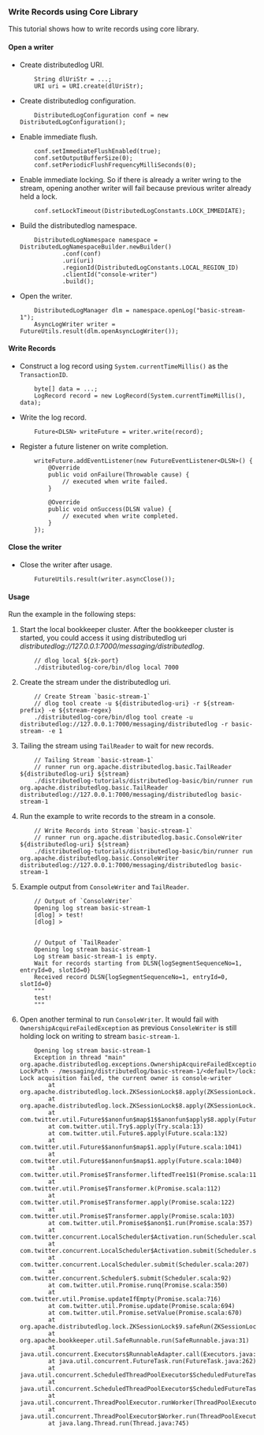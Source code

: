 ### Write Records using Core Library

This tutorial shows how to write records using core library.

#### Open a writer

-   Create distributedlog URI.
    ```
        String dlUriStr = ...;
        URI uri = URI.create(dlUriStr);
    ```

-   Create distributedlog configuration.
    ```
        DistributedLogConfiguration conf = new DistributedLogConfiguration();
    ```

-   Enable immediate flush.
    ```
        conf.setImmediateFlushEnabled(true);
        conf.setOutputBufferSize(0);
        conf.setPeriodicFlushFrequencyMilliSeconds(0);
    ```

-   Enable immediate locking. So if there is already a writer wring to the stream,
    opening another writer will fail because previous writer already held a lock.
    ```
        conf.setLockTimeout(DistributedLogConstants.LOCK_IMMEDIATE);
    ```

-   Build the distributedlog namespace.
    ```
        DistributedLogNamespace namespace = DistributedLogNamespaceBuilder.newBuilder()
                .conf(conf)
                .uri(uri)
                .regionId(DistributedLogConstants.LOCAL_REGION_ID)
                .clientId("console-writer")
                .build(); 
    ```

-   Open the writer.
    ```
        DistributedLogManager dlm = namespace.openLog("basic-stream-1");
        AsyncLogWriter writer = FutureUtils.result(dlm.openAsyncLogWriter());
    ```

#### Write Records

-   Construct a log record using `System.currentTimeMillis()` as the `TransactionID`.
    ```
        byte[] data = ...;
        LogRecord record = new LogRecord(System.currentTimeMillis(), data); 
    ```

-   Write the log record.
    ```
        Future<DLSN> writeFuture = writer.write(record);
    ```

-   Register a future listener on write completion.
    ```
        writeFuture.addEventListener(new FutureEventListener<DLSN>() {
            @Override
            public void onFailure(Throwable cause) {
                // executed when write failed.
            }

            @Override
            public void onSuccess(DLSN value) {
                // executed when write completed.
            }
        });
    ```

#### Close the writer

-   Close the writer after usage.
    ```
        FutureUtils.result(writer.asyncClose());
    ```

#### Usage

Run the example in the following steps:

1.  Start the local bookkeeper cluster. After the bookkeeper cluster is started, you could access
    it using distributedlog uri *distributedlog://127.0.0.1:7000/messaging/distributedlog*.

    ```
        // dlog local ${zk-port}
        ./distributedlog-core/bin/dlog local 7000
    ```

2.  Create the stream under the distributedlog uri.

    ```
        // Create Stream `basic-stream-1`
        // dlog tool create -u ${distributedlog-uri} -r ${stream-prefix} -e ${stream-regex}
        ./distributedlog-core/bin/dlog tool create -u distributedlog://127.0.0.1:7000/messaging/distributedlog -r basic-stream- -e 1
    ```

3.  Tailing the stream using `TailReader` to wait for new records.
    ```
        // Tailing Stream `basic-stream-1`
        // runner run org.apache.distributedlog.basic.TailReader ${distributedlog-uri} ${stream}
        ./distributedlog-tutorials/distributedlog-basic/bin/runner run org.apache.distributedlog.basic.TailReader distributedlog://127.0.0.1:7000/messaging/distributedlog basic-stream-1
    ```

4.  Run the example to write records to the stream in a console.
    ```
        // Write Records into Stream `basic-stream-1`
        // runner run org.apache.distributedlog.basic.ConsoleWriter ${distributedlog-uri} ${stream}
        ./distributedlog-tutorials/distributedlog-basic/bin/runner run org.apache.distributedlog.basic.ConsoleWriter distributedlog://127.0.0.1:7000/messaging/distributedlog basic-stream-1
    ```

5.  Example output from `ConsoleWriter` and `TailReader`.
    ```
        // Output of `ConsoleWriter`
        Opening log stream basic-stream-1
        [dlog] > test!
        [dlog] >


        // Output of `TailReader`
        Opening log stream basic-stream-1
        Log stream basic-stream-1 is empty.
        Wait for records starting from DLSN{logSegmentSequenceNo=1, entryId=0, slotId=0}
        Received record DLSN{logSegmentSequenceNo=1, entryId=0, slotId=0}
        """
        test!
        """
    ```

6.  Open another terminal to run `ConsoleWriter`. It would fail with `OwnershipAcquireFailedException` as previous
    `ConsoleWriter` is still holding lock on writing to stream `basic-stream-1`.
    ```
        Opening log stream basic-stream-1
        Exception in thread "main" org.apache.distributedlog.exceptions.OwnershipAcquireFailedException: LockPath - /messaging/distributedlog/basic-stream-1/<default>/lock: Lock acquisition failed, the current owner is console-writer
            at org.apache.distributedlog.lock.ZKSessionLock$8.apply(ZKSessionLock.java:570)
            at org.apache.distributedlog.lock.ZKSessionLock$8.apply(ZKSessionLock.java:567)
            at com.twitter.util.Future$$anonfun$map$1$$anonfun$apply$8.apply(Future.scala:1041)
            at com.twitter.util.Try$.apply(Try.scala:13)
            at com.twitter.util.Future$.apply(Future.scala:132)
            at com.twitter.util.Future$$anonfun$map$1.apply(Future.scala:1041)
            at com.twitter.util.Future$$anonfun$map$1.apply(Future.scala:1040)
            at com.twitter.util.Promise$Transformer.liftedTree1$1(Promise.scala:112)
            at com.twitter.util.Promise$Transformer.k(Promise.scala:112)
            at com.twitter.util.Promise$Transformer.apply(Promise.scala:122)
            at com.twitter.util.Promise$Transformer.apply(Promise.scala:103)
            at com.twitter.util.Promise$$anon$1.run(Promise.scala:357)
            at com.twitter.concurrent.LocalScheduler$Activation.run(Scheduler.scala:178)
            at com.twitter.concurrent.LocalScheduler$Activation.submit(Scheduler.scala:136)
            at com.twitter.concurrent.LocalScheduler.submit(Scheduler.scala:207)
            at com.twitter.concurrent.Scheduler$.submit(Scheduler.scala:92)
            at com.twitter.util.Promise.runq(Promise.scala:350)
            at com.twitter.util.Promise.updateIfEmpty(Promise.scala:716)
            at com.twitter.util.Promise.update(Promise.scala:694)
            at com.twitter.util.Promise.setValue(Promise.scala:670)
            at org.apache.distributedlog.lock.ZKSessionLock$9.safeRun(ZKSessionLock.java:622)
            at org.apache.bookkeeper.util.SafeRunnable.run(SafeRunnable.java:31)
            at java.util.concurrent.Executors$RunnableAdapter.call(Executors.java:471)
            at java.util.concurrent.FutureTask.run(FutureTask.java:262)
            at java.util.concurrent.ScheduledThreadPoolExecutor$ScheduledFutureTask.access$201(ScheduledThreadPoolExecutor.java:178)
            at java.util.concurrent.ScheduledThreadPoolExecutor$ScheduledFutureTask.run(ScheduledThreadPoolExecutor.java:292)
            at java.util.concurrent.ThreadPoolExecutor.runWorker(ThreadPoolExecutor.java:1145)
            at java.util.concurrent.ThreadPoolExecutor$Worker.run(ThreadPoolExecutor.java:615)
            at java.lang.Thread.run(Thread.java:745) 
    ```
